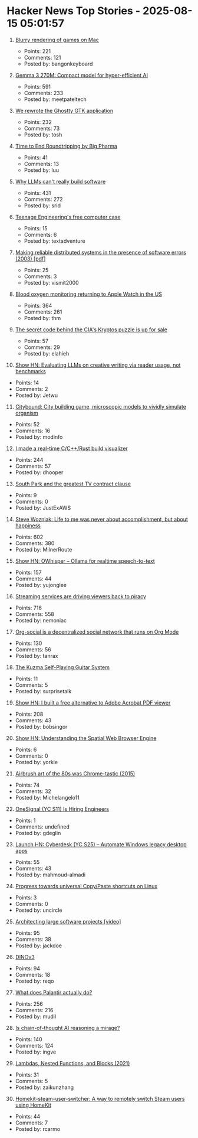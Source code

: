 # Hacker News Top Stories - 2025-08-15 05:01:57

1. [Blurry rendering of games on Mac](https://www.colincornaby.me/2025/08/your-mac-game-is-probably-rendering-blurry/)
   - Points: 221
   - Comments: 121
   - Posted by: bangonkeyboard

2. [Gemma 3 270M: Compact model for hyper-efficient AI](https://developers.googleblog.com/en/introducing-gemma-3-270m/)
   - Points: 591
   - Comments: 233
   - Posted by: meetpateltech

3. [We rewrote the Ghostty GTK application](https://mitchellh.com/writing/ghostty-gtk-rewrite)
   - Points: 232
   - Comments: 73
   - Posted by: tosh

4. [Time to End Roundtripping by Big Pharma](https://www.cfr.org/blog/time-end-roundtripping-big-pharma)
   - Points: 41
   - Comments: 13
   - Posted by: luu

5. [Why LLMs can't really build software](https://zed.dev/blog/why-llms-cant-build-software)
   - Points: 431
   - Comments: 272
   - Posted by: srid

6. [Teenage Engineering's free computer case](https://teenage.engineering/store/computer-2)
   - Points: 15
   - Comments: 6
   - Posted by: textadventure

7. [Making reliable distributed systems in the presence of software errors (2003) [pdf]](http://erlang.org/download/armstrong_thesis_2003.pdf)
   - Points: 25
   - Comments: 3
   - Posted by: vismit2000

8. [Blood oxygen monitoring returning to Apple Watch in the US](https://www.apple.com/newsroom/2025/08/an-update-on-blood-oxygen-for-apple-watch-in-the-us/)
   - Points: 364
   - Comments: 261
   - Posted by: thm

9. [The secret code behind the CIA's Kryptos puzzle is up for sale](https://news.artnet.com/art-world/cia-kryptos-sculpture-code-auction-2677451)
   - Points: 57
   - Comments: 29
   - Posted by: elahieh

10. [Show HN: Evaluating LLMs on creative writing via reader usage, not benchmarks](https://www.narrator.sh/)
   - Points: 14
   - Comments: 2
   - Posted by: Jetwu

11. [Citybound: City building game, microscopic models to vividly simulate organism](https://aeplay.org/citybound)
   - Points: 52
   - Comments: 16
   - Posted by: modinfo

12. [I made a real-time C/C++/Rust build visualizer](https://danielchasehooper.com/posts/syscall-build-snooping/)
   - Points: 244
   - Comments: 57
   - Posted by: dhooper

13. [South Park and the greatest TV contract clause](https://www.readtrung.com/p/south-park-and-the-greatest-tv-contract)
   - Points: 9
   - Comments: 0
   - Posted by: JustExAWS

14. [Steve Wozniak: Life to me was never about accomplishment, but about happiness](https://yro.slashdot.org/comments.pl?sid=23765914&cid=65583466)
   - Points: 602
   - Comments: 380
   - Posted by: MilnerRoute

15. [Show HN: OWhisper – Ollama for realtime speech-to-text](https://docs.hyprnote.com/owhisper/what-is-this)
   - Points: 157
   - Comments: 44
   - Posted by: yujonglee

16. [Streaming services are driving viewers back to piracy](https://www.theguardian.com/film/2025/aug/14/cant-pay-wont-pay-impoverished-streaming-services-are-driving-viewers-back-to-piracy)
   - Points: 716
   - Comments: 558
   - Posted by: nemoniac

17. [Org-social is a decentralized social network that runs on Org Mode](https://github.com/tanrax/org-social)
   - Points: 130
   - Comments: 56
   - Posted by: tanrax

18. [The Kuzma Self-Playing Guitar System](https://www.core77.com/posts/137962/The-Kuzma-Self-Playing-Guitar-System)
   - Points: 11
   - Comments: 5
   - Posted by: surprisetalk

19. [Show HN: I built a free alternative to Adobe Acrobat PDF viewer](https://github.com/embedpdf/embed-pdf-viewer)
   - Points: 208
   - Comments: 43
   - Posted by: bobsingor

20. [Show HN: Understanding the Spatial Web Browser Engine](https://m-creativelab.github.io/jsar-runtime/blogs/spatial-browser-engine.html)
   - Points: 6
   - Comments: 0
   - Posted by: yorkie

21. [Airbrush art of the 80s was Chrome-tastic (2015)](https://www.coolandcollected.com/airbrush-art-of-the-80s-was-chrome-tastic/)
   - Points: 74
   - Comments: 32
   - Posted by: Michelangelo11

22. [OneSignal (YC S11) Is Hiring Engineers](https://onesignal.com/careers)
   - Points: 1
   - Comments: undefined
   - Posted by: gdeglin

23. [Launch HN: Cyberdesk (YC S25) – Automate Windows legacy desktop apps](undefined)
   - Points: 55
   - Comments: 43
   - Posted by: mahmoud-almadi

24. [Progress towards universal Copy/Paste shortcuts on Linux](https://mark.stosberg.com/universal-copy-paste/)
   - Points: 3
   - Comments: 0
   - Posted by: uncircle

25. [Architecting large software projects [video]](https://www.youtube.com/watch?v=sSpULGNHyoI)
   - Points: 95
   - Comments: 38
   - Posted by: jackdoe

26. [DINOv3](https://github.com/facebookresearch/dinov3)
   - Points: 94
   - Comments: 18
   - Posted by: reqo

27. [What does Palantir actually do?](https://www.wired.com/story/palantir-what-the-company-does/)
   - Points: 256
   - Comments: 216
   - Posted by: mudil

28. [Is chain-of-thought AI reasoning a mirage?](https://www.seangoedecke.com/real-reasoning/)
   - Points: 140
   - Comments: 124
   - Posted by: ingve

29. [Lambdas, Nested Functions, and Blocks (2021)](https://thephd.dev/lambdas-nested-functions-block-expressions-oh-my)
   - Points: 31
   - Comments: 5
   - Posted by: zaikunzhang

30. [Homekit-steam-user-switcher: A way to remotely switch Steam users using HomeKit](https://github.com/rcarmo/homekit-steam-user-switcher)
   - Points: 44
   - Comments: 7
   - Posted by: rcarmo

